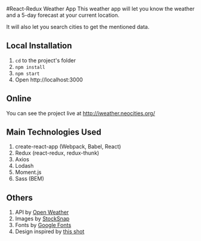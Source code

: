 #React-Redux Weather App
This weather app will let you know the weather and a 5-day forecast at your current location.

It will also let you search cities to get the mentioned data.

## Local Installation
1. ```cd``` to the project's folder
2. ```npm install```
3. ```npm start```
4. Open http://localhost:3000

## Online
You can see the project live at http://iweather.neocities.org/

## Main Technologies Used
1. create-react-app (Webpack, Babel, React)
2. Redux (react-redux, redux-thunk)
3. Axios
4. Lodash
5. Moment.js
6. Sass (BEM)

## Others
1. API by [Open Weather](http://openweathermap.org/)
2. Images by [StockSnap](https://stocksnap.io)
3. Fonts by [Google Fonts](https://fonts.google.com/)
4. Design inspired by [this shot](https://dribbble.com/shots/1081917-WhereTO-App)
